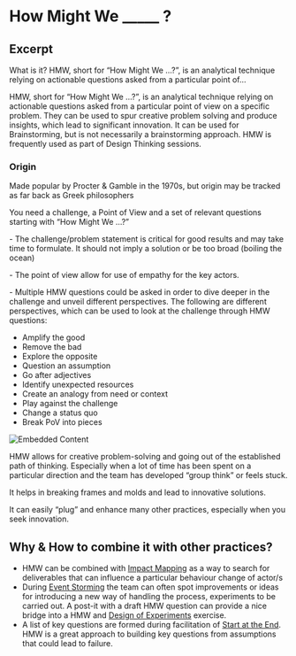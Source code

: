 
# How Might We _____ ?

## Excerpt

What is it? HMW, short for “How Might We …?”, is an analytical technique relying on actionable questions asked from a particular point of…

HMW, short for “How Might We …?”, is an analytical technique relying on actionable questions asked from a particular point of view on a specific problem. They can be used to spur creative problem solving and produce insights, which lead to significant innovation. It can be used for Brainstorming, but is not necessarily a brainstorming approach. HMW is frequently used as part of Design Thinking sessions.

### Origin

Made popular by Procter & Gamble in the 1970s, but origin may be tracked as far back as Greek philosophers

You need a challenge, a Point of View and a set of relevant questions starting with “How Might We …?”

\- The challenge/problem statement is critical for good results and may take time to formulate. It should not imply a solution or be too broad (boiling the ocean)

\- The point of view allow for use of empathy for the key actors.

\- Multiple HMW questions could be asked in order to dive deeper in the challenge and unveil different perspectives. The following are different perspectives, which can be used to look at the challenge through HMW questions:

- Amplify the good
- Remove the bad
- Explore the opposite
- Question an assumption
- Go after adjectives
- Identify unexpected resources
- Create an analogy from need or context
- Play against the challenge
- Change a status quo
- Break PoV into pieces

![Embedded Content](assets/articles/hmw.jpg)

HMW allows for creative problem-solving and going out of the established path of thinking. Especially when a lot of time has been spent on a particular direction and the team has developed “group think” or feels stuck.

It helps in breaking frames and molds and lead to innovative solutions.

It can easily “plug” and enhance many other practices, especially when you seek innovation.

## Why & How to combine it with other practices?

- HMW can be combined with [Impact Mapping](https://openpracticelibrary.com/practice/impact-mapping/) as a way to search for deliverables that can influence a particular behaviour change of actor/s
- During [Event Storming](https://openpracticelibrary.com/practice/event-storming/) the team can often spot improvements or ideas for introducing a new way of handling the process, experiments to be carried out. A post-it with a draft HMW question can provide a nice bridge into a HMW and [Design of Experiments](https://openpracticelibrary.com/practice/design-of-experiments/) exercise.
- A list of key questions are formed during facilitation of [Start at the End](https://openpracticelibrary.com/practice/start-at-the-end/). HMW is a great approach to building key questions from assumptions that could lead to failure.

